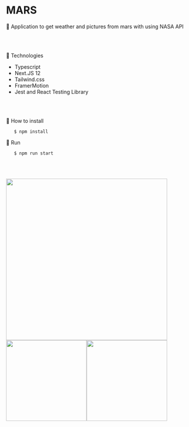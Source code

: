 # MARS

🚀 Application to get weather and pictures from mars with using NASA API

<br></br>

🐪 Technologies

- Typescript
- Next.JS 12
- Tailwind.css
- FramerMotion
- Jest and React Testing Library

<br></br>

🐰 How to install

```
   $ npm install
```

🐰 Run

```
   $ npm run start
```

<br></br>

<img width="440px" src="https://i.imgur.com/sg0Djlh.png">

<div style="display:flex; flex-direction:row;">
    <img width="220px" src="https://i.imgur.com/HPM7Eyz.png">
    <img width="220px" src="https://i.imgur.com/HPM7Eyz.png">
</div>
